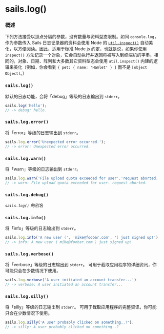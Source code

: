 # sails.log()
### 概述

下列方法接受以逗点分隔的参数，没有数量与资料型态限制。如同 `console.log`，作为参数传入 Sails 日志记录器的资料会使用 Node 的 [`util.inspect()`](http://nodejs.org/api/util.html#util_util_inspect_object_options) 自动美化，以方便阅读。因此，适用于标准 Node.js 约定，也就是说，如果你使用 `inspect()` 方法记录一个对象，它会自动执行并返回将被写入到终端机的字串。相同的，对象、日期、阵列和大多数其它资料型态会使用 `util.inspect()` 内建的逻辑来美化（例如，你会看到 `{ pet: { name: 'Hamlet' } }` 而不是 `[object Object]`。）



### `sails.log()`

默认的日志功能，会将「debug」等级的日志输出到 `stderr`。

```js
sails.log('hello');
// -> debug: hello.
```

### `sails.log.error()`

将「error」等级的日志输出到 `stderr`。

```js
sails.log.error('Unexpected error occurred.');
// -> error: Unexpected error occurred.
```

### `sails.log.warn()`

将「warn」等级的日志输出到 `stderr`。

```js
sails.log.warn('File upload quota exceeded for user','request aborted.');
// -> warn: File upload quota exceeded for user- request aborted.
```

### `sails.log.debug()`
_`sails.log()` 的别名_

### `sails.log.info()`

将「info」等级的日志输出到 `stderr`。

```js
sails.log.info('A new user (', 'mike@foobar.com', ') just signed up!');
// -> info: A new user ( mike@foobar.com ) just signed up!
```


### `sails.log.verbose()`

将「verbose」等级的日志输出到 `stderr`。
可用于截取应用程序的详细资讯，你可能只会在少数情况下使用。

```js
sails.log.verbose('A user initiated an account transfer...')
// -> verbose: A user initiated an account transfer...
```


### `sails.log.silly()`

将「silly」等级的日志输出到 `stderr`。
可用于截取应用程序的完整资讯，你可能只会在少数情况下使用。

```js
sails.log.silly('A user probably clicked on something..?');
// -> silly: A user probably clicked on something..?
```





<docmeta name="uniqueID" value="sailslog321347">
<docmeta name="displayName" value="sails.log()">

